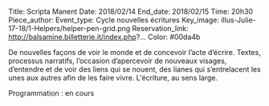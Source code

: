 Title: Scripta Manent
Date: 2018/02/14
End_date: 2018/02/15
Time: 20h30
Piece_author:
Event_type: Cycle nouvelles écritures
Key_image: illus-Julie-17-18/1-Helpers/helper-pen-grid.png
Reservation_link: http://balsamine.billetterie.it/index.php?...
Color: #00da4b


De nouvelles façons de voir le monde et de concevoir l’acte d’écrire. Textes, processus narratifs, l’occasion d’apercevoir de nouveaux visages, d’entendre et de voir des liens qui se nouent, des lianes qui s’entrelacent les unes aux autres afin de les faire vivre. L'écriture, au sens large.


Programmation
:    en cours
